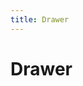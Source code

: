```yaml
---
title: Drawer
---
```


<script setup>
import Drawer from "./demo/Drawer.vue"
</script>

# Drawer

<Drawer />
